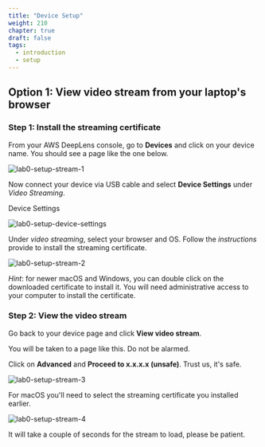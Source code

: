 ```yaml
---
title: "Device Setup"
weight: 210
chapter: true
draft: false
tags:
  - introduction
  - setup
---
```

## Option 1: View video stream from your laptop's browser

### Step 1: Install the streaming certificate

From your AWS DeepLens console, go to **Devices** and click on your device name. You should see a page like the one below.

![lab0-setup-stream-1](/images/200_device_setup/lab0-setup-stream-1.png)



Now connect your device via USB cable and select **Device Settings** under *Video Streaming*.

Device Settings

![lab0-setup-device-settings](/images/200_device_setup/lab0-setup-device-settings.png)

Under *video streaming*, select your browser and OS. Follow the *instructions* provide to install the streaming certificate. 

![lab0-setup-stream-2](/images/200_device_setup/lab0-setup-stream-2.png)

*Hint*: for newer macOS and Windows, you can double click on the downloaded certificate to install it. You will need administrative access to your computer to install the certificate.

### Step 2: View the video stream

Go back to your device page and click **View video stream**.

You will be taken to a page like this. Do not be alarmed. 

Click on **Advanced** and **Proceed to x.x.x.x (unsafe)**. Trust us, it's safe.

![lab0-setup-stream-3](/images/200_device_setup/lab0-setup-stream-3.png)

For macOS you'll need to select the streaming certificate you installed earlier.

![lab0-setup-stream-4](/images/200_device_setup/lab0-setup-stream-4.png)



It will take a couple of seconds for the stream to load, please be patient.
